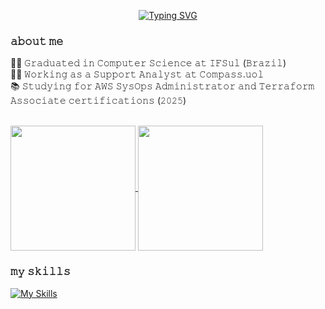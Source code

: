 <p align="center">
  <a href="https://git.io/typing-svg">
    <img src="https://readme-typing-svg.demolab.com?font=Fira+Code&pause=1000&color=D47BF7&background=FFFFFF00&vCenter=true&width=435&lines=%F0%9F%AA%BB+My+name+is+Gabrielle+%F0%9F%AA%BB;I+study+and+work+with+DevOps" alt="Typing SVG" />
  </a>
</p>

### 𝚊𝚋𝚘𝚞𝚝 𝚖𝚎

👩‍🎓 𝙶𝚛𝚊𝚍𝚞𝚊𝚝𝚎𝚍 𝚒𝚗 𝙲𝚘𝚖𝚙𝚞𝚝𝚎𝚛 𝚂𝚌𝚒𝚎𝚗𝚌𝚎 𝚊𝚝 𝙸𝙵𝚂𝚞𝚕 (𝙱𝚛𝚊𝚣𝚒𝚕)\
👩‍💻 𝚆𝚘𝚛𝚔𝚒𝚗𝚐 𝚊𝚜 𝚊 𝚂𝚞𝚙𝚙𝚘𝚛𝚝 𝙰𝚗𝚊𝚕𝚢𝚜𝚝 𝚊𝚝 𝙲𝚘𝚖𝚙𝚊𝚜𝚜.𝚞𝚘𝚕\
📚 𝚂𝚝𝚞𝚍𝚢𝚒𝚗𝚐 𝚏𝚘𝚛 𝙰𝚆𝚂 𝚂𝚢𝚜𝙾𝚙𝚜 𝙰𝚍𝚖𝚒𝚗𝚒𝚜𝚝𝚛𝚊𝚝𝚘𝚛 𝚊𝚗𝚍 𝚃𝚎𝚛𝚛𝚊𝚏𝚘𝚛𝚖 𝙰𝚜𝚜𝚘𝚌𝚒𝚊𝚝𝚎 𝚌𝚎𝚛𝚝𝚒𝚏𝚒𝚌𝚊𝚝𝚒𝚘𝚗𝚜 (𝟸𝟶𝟸𝟻)

<br/>

<div>
  <a href="https://github.com/brambillagabrielle">
    <img height=200 align="center" src="https://github-readme-stats.vercel.app/api?username=brambillagabrielle&theme=material-palenight" />
  </a>
  <a href="https://github.com/brambillagabrielle">
    <img height=200 align="center" src="https://github-readme-stats.vercel.app/api/top-langs?username=brambillagabrielle&layout=compact&langs_count=8&card_width=320&theme=material-palenight" />
  </a>
</div>

### 𝚖𝚢 𝚜𝚔𝚒𝚕𝚕𝚜
[![My Skills](https://skillicons.dev/icons?i=aws,azure,linux,bash,terraform,docker,kubernetes,jenkins,git,postman,postgres&theme=dark)]([https://skillicons.dev](https://github.com/brambillagabrielle/))
